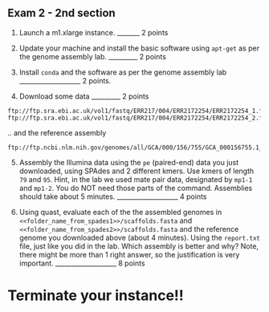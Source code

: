 Exam 2 - 2nd section
--

1. Launch a m1.xlarge instance.  _______ 2 points


2. Update your machine and install the basic software using ``apt-get`` as per the genome assembly lab. _________ 2 points



3. Install `conda` and the software as per the genome assembly lab ___________________ 2 points.


4. Download some data _________ 2 points

```
ftp://ftp.sra.ebi.ac.uk/vol1/fastq/ERR217/004/ERR2172254/ERR2172254_1.fastq.gz
ftp://ftp.sra.ebi.ac.uk/vol1/fastq/ERR217/004/ERR2172254/ERR2172254_2.fastq.gz
```

.. and the reference assembly

```
ftp://ftp.ncbi.nlm.nih.gov/genomes/all/GCA/000/156/755/GCA_000156755.1_ASM15675v1/GCA_000156755.1_ASM15675v1_genomic.fna.gz
```

5. Assembly the Illumina data using the `pe` (paired-end) data you just downloaded, using SPAdes and 2 different kmers. Use kmers of length `79` and `95`. Hint, in the lab we used mate pair data, designated by `mp1-1` and `mp1-2`. You do NOT need those parts of the command. Assemblies should take about 5 minutes. ___________________ 4 points

6. Using quast, evaluate each of the the assembled genomes in `<<folder_name_from_spades1>>/scaffolds.fasta` and `<<folder_name_from_spades2>>/scaffolds.fasta` and the reference genome you downloaded above (about 4 minutes). Using the `report.txt` file, just like you did in the lab. Which assembly is better and why? Note, there might be more than 1 right answer, so the justification is very important. ___________________ 8 points

# Terminate your instance!!

